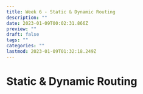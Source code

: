 ```yaml
---
title: Week 6 - Static & Dynamic Routing
description: ""
date: 2023-01-09T00:02:31.866Z
preview: ""
draft: false
tags: ""
categories: ""
lastmod: 2023-01-09T01:32:18.249Z
---
```


# Static & Dynamic Routing
